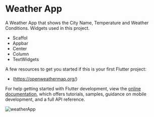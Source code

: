 # Weather App
A Weather App that shows the City Name, Temperature and Weather Conditions.
Widgets used in this project. 
- Scaffol
- Appbar
- Center
- Column
- TextWidgets

A few resources to get you started if this is your first Flutter project:
- (https://openweathermap.org/)



For help getting started with Flutter development, view the
[online documentation](https://docs.flutter.dev/), which offers tutorials,
samples, guidance on mobile development, and a full API reference.


![weatherApp](https://github.com/Liander2/WeatherApp2/assets/150666994/0523d981-83fa-48a1-bf2e-6ef903c03e30)
